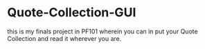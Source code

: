 # Quote-Collection-GUI

this is my finals project in PF101 wherein you can in put your Quote Collection and read it wherever you are.
